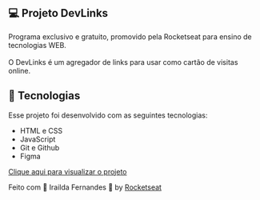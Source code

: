## 💻 Projeto DevLinks

Programa exclusivo e gratuito, promovido pela Rocketseat para ensino de tecnologias WEB.
<br>
<br>
O DevLinks é um agregador de links para usar como cartão de visitas online.

## 🚀 Tecnologias

Esse projeto foi desenvolvido com as seguintes tecnologias:

- HTML e CSS
- JavaScript
- Git e Github
- Figma

[Clique aqui para visualizar o projeto](https://iraildafernandes.github.io/irailda-discover-rocketseat/)

Feito com &#x1F49C; Irailda Fernandes &#x1F43B; by <a href="https://rocketseat.com.br/">Rocketseat</a>
